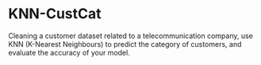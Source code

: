 # KNN-CustCat
Cleaning a customer dataset related to a telecommunication company, use KNN (K-Nearest Neighbours) to predict the category of customers, and evaluate the accuracy of your model.
